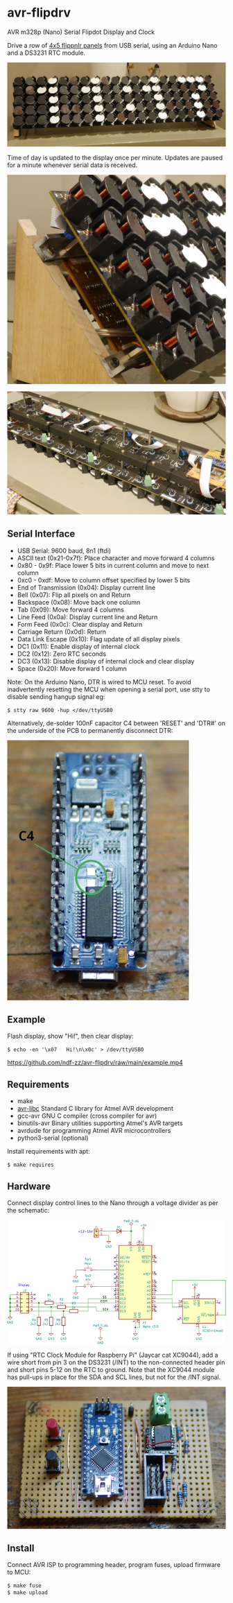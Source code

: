# avr-flipdrv
AVR m328p (Nano) Serial Flipdot Display and Clock

Drive a row of [4x5 flippnlr panels](https://github.com/ndf-zz/flipdot)
from USB serial, using an Arduino Nano and a DS3231 RTC module.

![Clock](example.jpg "Example Clock")

Time of day is updated to the display once per minute. Updates
are paused for a minute whenever serial data is received.

![Panel Details](example-detail.jpg "Panel Detail")

![Frame Assembly](example-assy.jpg "Frame Assembly")

## Serial Interface

   - USB Serial: 9600 baud, 8n1 (ftdi)
   - ASCII text (0x21-0x7f): Place character and move forward 4 columns
   - 0x80 - 0x9f: Place lower 5 bits in current column and move to next column
   - 0xc0 - 0xdf: Move to column offset specified by lower 5 bits
   - End of Transmission (0x04): Display current line
   - Bell (0x07): Flip all pixels on and Return
   - Backspace (0x08): Move back one column
   - Tab (0x09): Move forward 4 columns
   - Line Feed (0x0a): Display current line and Return
   - Form Feed (0x0c): Clear display and Return
   - Carriage Return (0x0d): Return
   - Data Link Escape (0x10): Flag update of all display pixels
   - DC1 (0x11): Enable display of internal clock
   - DC2 (0x12): Zero RTC seconds
   - DC3 (0x13): Disable display of internal clock and clear display
   - Space (0x20): Move forward 1 column

Note: On the Arduino Nano, DTR is wired to MCU reset. To avoid
inadvertently resetting the MCU when opening a serial port,
use stty to disable sending hangup signal eg:

	$ stty raw 9600 -hup </dev/ttyUSB0

Alternatively, de-solder 100nF capacitor C4 between 'RESET'
and 'DTR#' on the underside of the PCB to permanently
disconnect DTR:

![C4](c4location.jpg "C4 Location")

## Example

Flash display, show "Hi!", then clear display:

	$ echo -en '\x07   Hi!\n\x0c' > /dev/ttyUSB0

https://github.com/ndf-zz/avr-flipdrv/raw/main/example.mp4

## Requirements

   - make
   - [avr-libc](https://www.nongnu.org/avr-libc/user-manual/index.html)
     Standard C library for Atmel AVR development
   - gcc-avr GNU C compiler (cross compiler for avr)
   - binutils-avr Binary utilities supporting Atmel's AVR targets
   - avrdude for programming Atmel AVR microcontrollers
   - python3-serial (optional)

Install requirements with apt:

	$ make requires

## Hardware

Connect display control lines to the Nano through
a voltage divider as per the schematic:

[![Schematic](avr-flipdrv_schematic.png "Schematic")](avr-flipdrv_schematic.pdf)

If using "RTC Clock Module for Raspberry Pi" (Jaycar cat XC9044),
add a wire short from pin 3 on the DS3231 (/INT) to the non-connected
header pin and short pins 5-12 on the RTC to ground. Note that the
XC9044 module has pull-ups in place for the SDA and SCL lines, but not
for the /INT signal.

![Stripboard](stripboard.jpg "Stripboard Layout")

## Install

Connect AVR ISP to programming header, program fuses,
upload firmware to MCU:

	$ make fuse
	$ make upload

